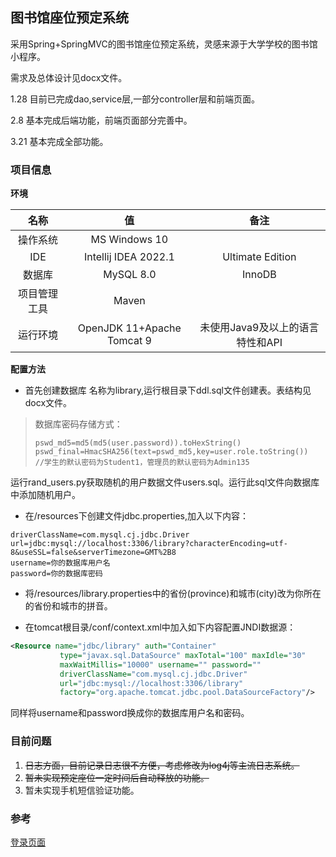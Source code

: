 ## 图书馆座位预定系统
采用Spring+SpringMVC的图书馆座位预定系统，灵感来源于大学学校的图书馆小程序。

需求及总体设计见docx文件。

1.28 目前已完成dao,service层,一部分controller层和前端页面。

2.8  基本完成后端功能，前端页面部分完善中。

3.21 基本完成全部功能。
### 项目信息
**环境**

|   名称   |             值              |          备注          |
|:------:|:--------------------------:|:--------------------:|
|  操作系统  |       MS Windows 10        |                      |
|  IDE   |    Intellij IDEA 2022.1    |   Ultimate Edition   |
|  数据库   |         MySQL 8.0          |        InnoDB        |
| 项目管理工具 |           Maven            |                      |
|  运行环境  | OpenJDK 11+Apache Tomcat 9 | 未使用Java9及以上的语言特性和API |

**配置方法**

- 首先创建数据库 名称为library,运行根目录下ddl.sql文件创建表。表结构见docx文件。
> 数据库密码存储方式：
> ```
> pswd_md5=md5(md5(user.password)).toHexString()
> pswd_final=HmacSHA256(text=pswd_md5,key=user.role.toString())
> //学生的默认密码为Student1，管理员的默认密码为Admin135
> ```
运行rand_users.py获取随机的用户数据文件users.sql。运行此sql文件向数据库中添加随机用户。

- 在/resources下创建文件jdbc.properties,加入以下内容：
```properties
driverClassName=com.mysql.cj.jdbc.Driver
url=jdbc:mysql://localhost:3306/library?characterEncoding=utf-8&useSSL=false&serverTimezone=GMT%2B8
username=你的数据库用户名
password=你的数据库密码
```

- 将/resources/library.properties中的省份(province)和城市(city)改为你所在的省份和城市的拼音。

- 在tomcat根目录/conf/context.xml中加入如下内容配置JNDI数据源：
```xml
<Resource name="jdbc/library" auth="Container"  
           type="javax.sql.DataSource" maxTotal="100" maxIdle="30" 
           maxWaitMillis="10000" username="" password="" 
           driverClassName="com.mysql.cj.jdbc.Driver" 
           url="jdbc:mysql://localhost:3306/library" 
           factory="org.apache.tomcat.jdbc.pool.DataSourceFactory"/>
```

同样将username和password换成你的数据库用户名和密码。

### 目前问题
1. ~~日志方面，目前记录日志很不方便，考虑修改为log4j等主流日志系统。~~
2. ~~暂未实现预定座位一定时间后自动释放的功能。~~
3. 暂未实现手机短信验证功能。

### 参考
[登录页面](https://blog.csdn.net/qq_41325698/article/details/102591169)